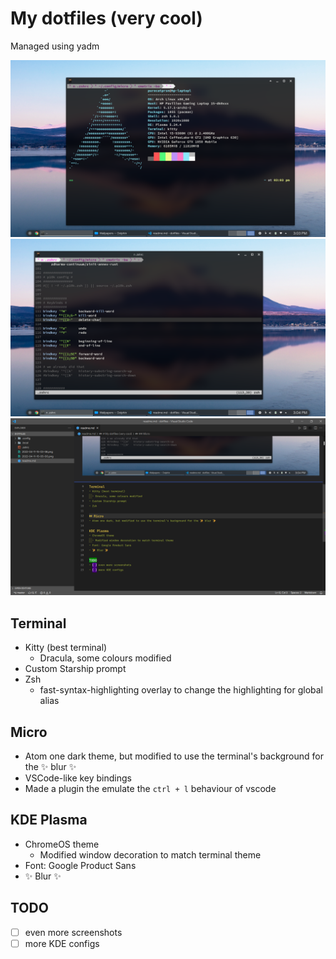 # My dotfiles (very cool)
Managed using yadm

![Neofetch](2022-04-11-15-03-58.png)
![Micro](2022-04-11-15-05-00.png)
![VSCode](2022-04-11-15-08-55.png)

## Terminal
- Kitty (best terminal)
  - Dracula, some colours modified
- Custom Starship prompt
- Zsh
  - fast-syntax-highlighting overlay to change the highlighting for global alias

## Micro
- Atom one dark theme, but modified to use the terminal's background for the ✨ blur ✨
- VSCode-like key bindings
- Made a plugin the emulate the `ctrl + l` behaviour of vscode

## KDE Plasma
- ChromeOS theme
  - Modified window decoration to match terminal theme
- Font: Google Product Sans
- ✨ Blur ✨

## TODO
- [ ] even more screenshots
- [ ] more KDE configs